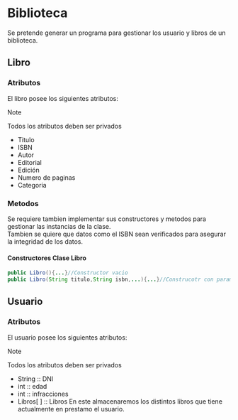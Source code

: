 # Biblioteca

Se pretende generar un programa para gestionar los usuario y libros de un biblioteca. <br>

## Libro
### Atributos
El libro posee los siguientes atributos: <br>
> [!NOTE]
>  Todos los atributos deben ser privados
- Titulo
- ISBN 
- Autor 
- Editorial
- Edición
- Numero de paginas
- Categoria <br>       
### Metodos
Se requiere tambien implementar sus constructores y metodos para gestionar las instancias de la clase.  
Tambien se quiere que datos como el ISBN sean verificados para asegurar la integridad de los datos.
#### Constructores Clase Libro
```java
public Libro(){...}//Constructor vacio
public Libro(String titulo,String isbn,...){...}//Construcotr con parametros
```
## Usuario
### Atributos
El usuario posee los siguientes atributos: <br>
> [!NOTE]
>  Todos los atributos deben ser privados

- String :: DNI
- int :: edad
- int :: infracciones
- Libros[ ] :: Libros  En este almacenaremos los distintos libros que tiene actualmente en prestamo el usuario.
